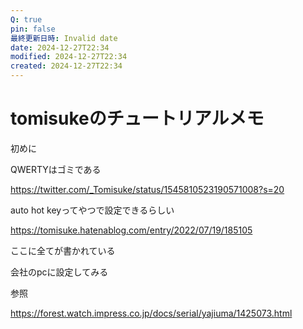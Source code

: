 ```yaml
---
Q: true
pin: false
最終更新日時: Invalid date
date: 2024-12-27T22:34
modified: 2024-12-27T22:34
created: 2024-12-27T22:34
---
```

# tomisukeのチュートリアルメモ

初めに

QWERTYはゴミである

https://twitter.com/_Tomisuke/status/1545810523190571008?s=20

auto hot keyってやつで設定できるらしい

https://tomisuke.hatenablog.com/entry/2022/07/19/185105

ここに全てが書かれている

会社のpcに設定してみる

参照

https://forest.watch.impress.co.jp/docs/serial/yajiuma/1425073.html